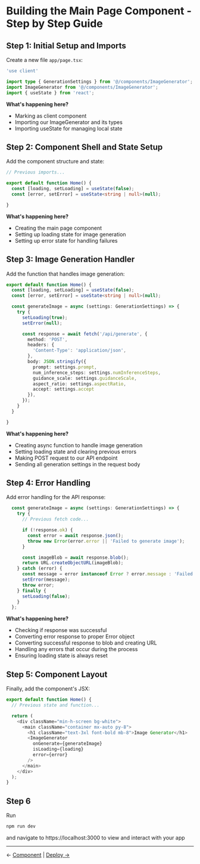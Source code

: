 # Building the Main Page Component - Step by Step Guide

## Step 1: Initial Setup and Imports

Create a new file `app/page.tsx`:

```typescript
'use client'

import type { GenerationSettings } from '@/components/ImageGenerator';
import ImageGenerator from '@/components/ImageGenerator';
import { useState } from 'react';
```

**What's happening here?**
- Marking as client component
- Importing our ImageGenerator and its types
- Importing useState for managing local state

## Step 2: Component Shell and State Setup

Add the component structure and state:

```typescript
// Previous imports...

export default function Home() {
  const [loading, setLoading] = useState(false);
  const [error, setError] = useState<string | null>(null);

}
```

**What's happening here?**
- Creating the main page component
- Setting up loading state for image generation
- Setting up error state for handling failures

## Step 3: Image Generation Handler

Add the function that handles image generation:

```typescript
export default function Home() {
  const [loading, setLoading] = useState(false);
  const [error, setError] = useState<string | null>(null);

  const generateImage = async (settings: GenerationSettings) => {
    try {
      setLoading(true);
      setError(null);

      const response = await fetch('/api/generate', {
        method: 'POST',
        headers: {
          'Content-Type': 'application/json',
        },
        body: JSON.stringify({
          prompt: settings.prompt,
          num_inference_steps: settings.numInferenceSteps,
          guidance_scale: settings.guidanceScale,
          aspect_ratio: settings.aspectRatio,
          accept: settings.accept
        }),
      });
    }
  }

}
```

**What's happening here?**
- Creating async function to handle image generation
- Setting loading state and clearing previous errors
- Making POST request to our API endpoint
- Sending all generation settings in the request body

## Step 4: Error Handling

Add error handling for the API response:

```typescript
  const generateImage = async (settings: GenerationSettings) => {
    try {
      // Previous fetch code...

      if (!response.ok) {
        const error = await response.json();
        throw new Error(error.error || 'Failed to generate image');
      }

      const imageBlob = await response.blob();
      return URL.createObjectURL(imageBlob);
    } catch (error) {
      const message = error instanceof Error ? error.message : 'Failed to generate image';
      setError(message);
      throw error;
    } finally {
      setLoading(false);
    }
  };
```

**What's happening here?**
- Checking if response was successful
- Converting error response to proper Error object
- Converting successful response to blob and creating URL
- Handling any errors that occur during the process
- Ensuring loading state is always reset

## Step 5: Component Layout

Finally, add the component's JSX:

```typescript
export default function Home() {
  // Previous state and function...

  return (
    <div className="min-h-screen bg-white">
      <main className="container mx-auto py-8">
        <h1 className="text-3xl font-bold mb-8">Image Generator</h1>
        <ImageGenerator 
          onGenerate={generateImage} 
          isLoading={loading}
          error={error}
        />
      </main>
    </div>
  );
}
```

## Step 6

Run

```bash
npm run dev
```

and navigate to https://localhost:3000 to view and interact with your app

---
← [Component](./component.md) | [Deploy →](./deploy.md)
